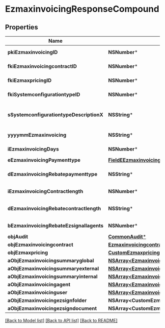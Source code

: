 # EzmaxinvoicingResponseCompound

## Properties
Name | Type | Description | Notes
------------ | ------------- | ------------- | -------------
**pkiEzmaxinvoicingID** | **NSNumber*** | The unique ID of the Ezmaxinvoicing | [optional] 
**fkiEzmaxinvoicingcontractID** | **NSNumber*** | The unique ID of the Ezmaxinvoicingcontract | 
**fkiEzmaxpricingID** | **NSNumber*** | The unique ID of the Ezmaxpricing | 
**fkiSystemconfigurationtypeID** | **NSNumber*** | The unique ID of the Systemconfigurationtype | 
**sSystemconfigurationtypeDescriptionX** | **NSString*** | The description of the Systemconfigurationtype in the language of the requester | 
**yyyymmEzmaxinvoicing** | **NSString*** | The YYYYMM period of the Ezmaxinvoicing | 
**iEzmaxinvoicingDays** | **NSNumber*** | The number of days invoiced | 
**eEzmaxinvoicingPaymenttype** | [**FieldEEzmaxinvoicingPaymenttype***](FieldEEzmaxinvoicingPaymenttype.md) |  | 
**dEzmaxinvoicingRebatepaymenttype** | **NSString*** | The percentage of rebate depending of the payment type | 
**iEzmaxinvoicingContractlength** | **NSNumber*** | The length of the contract in years | 
**dEzmaxinvoicingRebatecontractlength** | **NSString*** | The percentage of rebate depending of the contract length | 
**bEzmaxinvoicingRebateEzsignallagents** | **NSNumber*** | Whether the rebate for eZsign is for all agents | 
**objAudit** | [**CommonAudit***](CommonAudit.md) |  | [optional] 
**objEzmaxinvoicingcontract** | [**EzmaxinvoicingcontractResponseCompound***](EzmaxinvoicingcontractResponseCompound.md) |  | 
**objEzmaxpricing** | [**CustomEzmaxpricingResponse***](CustomEzmaxpricingResponse.md) |  | 
**aObjEzmaxinvoicingsummaryglobal** | [**NSArray&lt;EzmaxinvoicingsummaryglobalResponseCompound&gt;***](EzmaxinvoicingsummaryglobalResponseCompound.md) |  | 
**aObjEzmaxinvoicingsummaryexternal** | [**NSArray&lt;EzmaxinvoicingsummaryexternalResponseCompound&gt;***](EzmaxinvoicingsummaryexternalResponseCompound.md) |  | 
**aObjEzmaxinvoicingsummaryinternal** | [**NSArray&lt;EzmaxinvoicingsummaryinternalResponseCompound&gt;***](EzmaxinvoicingsummaryinternalResponseCompound.md) |  | 
**aObjEzmaxinvoicingagent** | [**NSArray&lt;EzmaxinvoicingagentResponseCompound&gt;***](EzmaxinvoicingagentResponseCompound.md) |  | 
**aObjEzmaxinvoicinguser** | [**NSArray&lt;EzmaxinvoicinguserResponseCompound&gt;***](EzmaxinvoicinguserResponseCompound.md) |  | 
**aObjEzmaxinvoicingezsignfolder** | **NSArray&lt;CustomEzmaxinvoicingEzsignfolderResponse&gt;*** |  | 
**aObjEzmaxinvoicingezsigndocument** | **NSArray&lt;CustomEzmaxinvoicingEzsigndocumentResponse&gt;*** |  | 

[[Back to Model list]](../README.md#documentation-for-models) [[Back to API list]](../README.md#documentation-for-api-endpoints) [[Back to README]](../README.md)


